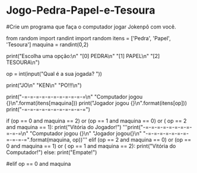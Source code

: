 # Jogo-Pedra-Papel-e-Tesoura

#Crie um programa que faça o computador jogar Jokenpô com você.

from random import randint
import random
itens = ['Pedra', 'Papel', 'Tesoura']
maquina = randint(0,2) 

print("Escolha uma opção:\n"
      "[0] PEDRA\n"
      "[1] PAPEL\n"
      "[2] TESOURA\n")

op = int(input("Qual é a sua jogada? "))

print("JO\n"
      "KEN\n"
      "PO!!!\n")

print("-=-=-=-=-=-=-=-=-=-=-=\n"
    "Computador jogou {}\n".format(itens[maquina]))
print("Jogador jogou {}\n".format(itens[op]))
print("-=-=-=-=-=-=-=-=-=-=-=")

if (op == 0 and maquina == 2) or (op == 1 and maquina == 0) or (
    op == 2 and maquina == 1):
    print("Vitória do Jogador!")
    '''print("-=-=-=-=-=-=-=-=-=-=-=\n"
          "Computador jogou {}\n"
          "Jogador jogou{}\n"
          "-=-=-=-=-=-=-=-=-=-=-=".format(maquina, op))'''
elif (op == 2 and maquina == 0) or (op == 0 and maquina == 1) or (
    op == 1 and maquina == 2):
    print("Vitória do Computador!")
else:
    print("Empate!")

#elif op == 0 and maquina 
